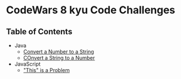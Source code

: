 # CodeWars 8 kyu Code Challenges

## Table of Contents

- Java
  - [Convert a Number to a String](convert-a-number-to-a-string)
  - [COnvert a String to a Number](convert-a-string-to-a-number)
- JavaScript
  - ["This" is a Problem](this-is-a-problem)
